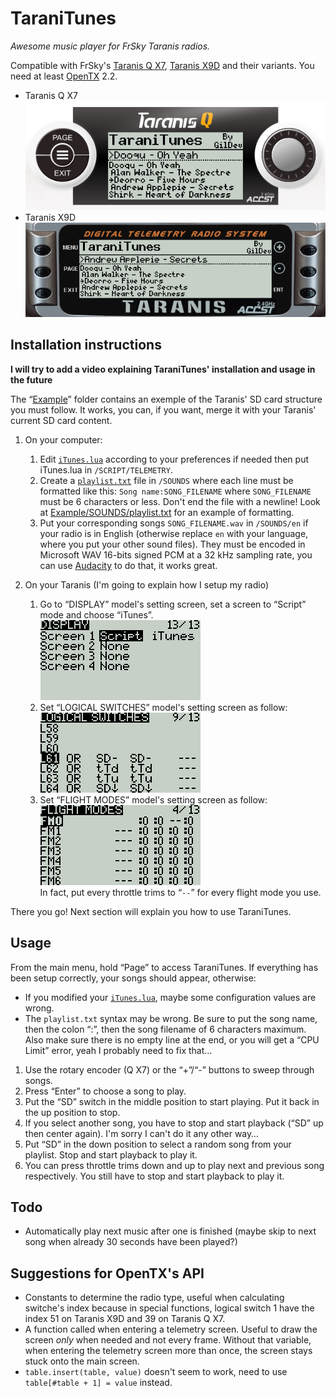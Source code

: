 TaraniTunes
===========

*Awesome music player for FrSky Taranis radios.*

Compatible with FrSky's [Taranis Q X7](https://www.frsky-rc.com/product/taranis-q-x7-2), [Taranis X9D](https://www.frsky-rc.com/product/taranis-x9d-plus-2) and their variants.
You need at least [OpenTX](http://www.open-tx.org) 2.2.

* Taranis Q X7  
  ![Taranis Q X7](Screenshots/TaraniTunesQX7.png)
* Taranis X9D  
  ![Taranis X9D](Screenshots/TaraniTunesX9D.png)


Installation instructions
-------------------------

**I will try to add a video explaining TaraniTunes' installation and usage in the future**

The “[Example](Example)” folder contains an exemple of the Taranis' SD card structure you must follow. It works, you can, if you want, merge it with your Taranis' current SD card content.

1. On your computer:
	1. Edit [`iTunes.lua`](iTunes.lua) according to your preferences if needed then put iTunes.lua in `/SCRIPT/TELEMETRY`.
	2. Create a [`playlist.txt`](Example/SOUNDS/playlist.txt) file in `/SOUNDS` where each line must be formatted like this: `Song name:SONG_FILENAME` where `SONG_FILENAME` must be 6 characters or less. Don't end the file with a newline! Look at [Example/SOUNDS/playlist.txt](Example/SOUNDS/playlist.txt) for an example of formatting.
	3. Put your corresponding songs `SONG_FILENAME.wav` in `/SOUNDS/en` if your radio is in English (otherwise replace `en` with your language, where you put your other sound files). They must be encoded in Microsoft WAV 16-bits signed PCM at a 32 kHz sampling rate, you can use [Audacity](http://www.audacityteam.org/) to do that, it works great.

2. On your Taranis (I'm going to explain how I setup my radio)
	1. Go to “DISPLAY” model's setting screen, set a screen to “Script” mode and choose “iTunes”.  
	![Display settings](Screenshots/DisplaySettings.png)
	2. Set “LOGICAL SWITCHES” model's setting screen as follow:  
	![Logical switches settings](Screenshots/LogicalSwitchesSettings.png)
	3. Set “FLIGHT MODES” model's setting screen as follow:  
	![Flight modes settings](Screenshots/FlightModesSettings.png)  
	In fact, put every throttle trims to “`--`” for every flight mode you use.

There you go! Next section will explain you how to use TaraniTunes.

Usage
-----

From the main menu, hold “Page” to access TaraniTunes. If everything has been setup correctly, your songs should appear, otherwise:

* If you modified your [`iTunes.lua`](iTunes.lua), maybe some configuration values are wrong.
* The `playlist.txt` syntax may be wrong. Be sure to put the song name, then the colon “:”, then the song filename of 6 characters maximum. Also make sure there is no empty line at the end, or you will get a “CPU Limit” error, yeah I probably need to fix that…

1. Use the rotary encoder (Q X7) or the “+”/“-” buttons to sweep through songs.
2. Press “Enter” to choose a song to play.
3. Put the “SD” switch in the middle position to start playing. Put it back in the up position to stop.
4. If you select another song, you have to stop and start playback (“SD” up then center again). I'm sorry I can't do it any other way…
5. Put “SD” in the down position to select a random song from your playlist. Stop and start playback to play it.
6. You can press throttle trims down and up to play next and previous song respectively. You still have to stop and start playback to play it.


Todo
----

* Automatically play next music after one is finished (maybe skip to next song when already 30 seconds have been played?)


Suggestions for OpenTX's API
----------------------------

* Constants to determine the radio type, useful when calculating switche's index because in special functions, logical switch 1 have the index 51 on Taranis X9D and 39 on Taranis Q X7.
* A function called when entering a telemetry screen. Useful to draw the screen *only* when needed and not every frame. Without that variable, when entering the telemetry screen more than once, the screen stays stuck onto the main screen.
* `table.insert(table, value)` doesn't seem to work, need to use `table[#table + 1] = value` instead.